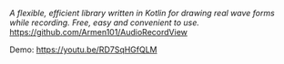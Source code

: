 *A flexible, efficient library written in Kotlin for drawing real wave forms while recording. Free, easy and convenient to use.*
https://github.com/Armen101/AudioRecordView

Demo: https://youtu.be/RD7SqHGfQLM
